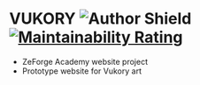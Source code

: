 # VUKORY  ![Author Shield](https://img.shields.io/badge/Author-Vukory-blue) [![Maintainability Rating](https://sonarcloud.io/api/project_badges/measure?project=Vukory_Project1-Website&metric=sqale_rating)](https://sonarcloud.io/dashboard?id=Vukory_Project1-Website)


* ZeForge Academy website project
* Prototype website for Vukory art 
